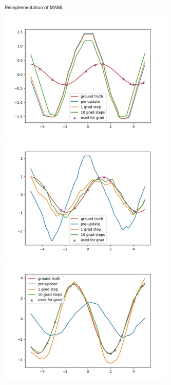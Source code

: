Reimplementation of MAML

![Alt text](images/sinusoid_0_grad_steps.jpg?raw=true "Pretrained")
![Alt text](images/sinusoid_1_grad_steps.jpg?raw=true "MAML with 1 Gradient Step Meta Training")
![Alt text](images/sinusoid_2_grad_steps.jpg?raw=true "MAML with 2 Gradient Steps Meta Training")